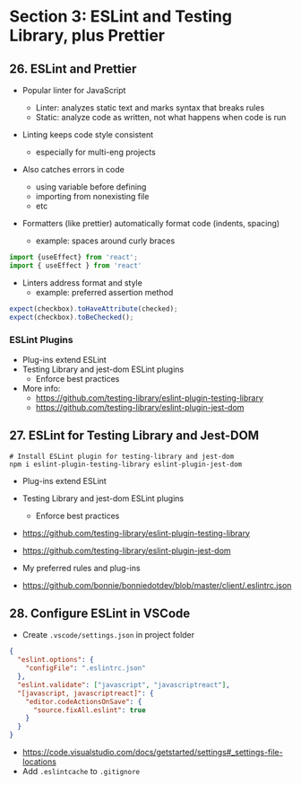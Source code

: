 # Section 3: ESLint and Testing Library, plus Prettier

## 26. ESLint and Prettier

- Popular linter for JavaScript
  - Linter: analyzes static text and marks syntax that breaks rules
  - Static: analyze code as written, not what happens when code is run
- Linting keeps code style consistent
  - especially for multi-eng projects
- Also catches errors in code
  - using variable before defining
  - importing from nonexisting file
  - etc

- Formatters (like prettier) automatically format code (indents, spacing)
  - example: spaces around curly braces

```javascript
import {useEffect} from 'react';
import { useEffect } from 'react'
```

- Linters address format and style
  - example: preferred assertion method

```javascript
expect(checkbox).toHaveAttribute(checked);
expect(checkbox).toBeChecked();
```

### ESLint Plugins

- Plug-ins extend ESLint
- Testing Library and jest-dom ESLint plugins
  - Enforce best practices
- More info:
  - https://github.com/testing-library/eslint-plugin-testing-library
  - https://github.com/testing-library/eslint-plugin-jest-dom

## 27. ESLint for Testing Library and Jest-DOM

```shell
# Install ESLint plugin for testing-library and jest-dom
npm i eslint-plugin-testing-library eslint-plugin-jest-dom
```

- Plug-ins extend ESLint
- Testing Library and jest-dom ESLint plugins
  - Enforce best practices
- https://github.com/testing-library/eslint-plugin-testing-library
- https://github.com/testing-library/eslint-plugin-jest-dom

- My preferred rules and plug-ins
- https://github.com/bonnie/bonniedotdev/blob/master/client/.eslintrc.json

## 28. Configure ESLint in VSCode

- Create `.vscode/settings.json` in project folder

```json
{
  "eslint.options": {
    "configFile": ".eslintrc.json"
  },
  "eslint.validate": ["javascript", "javascriptreact"],
  "[javascript, javascriptreact]": {
    "editor.codeActionsOnSave": {
      "source.fixAll.eslint": true
    }
  }
}
```

- https://code.visualstudio.com/docs/getstarted/settings#_settings-file-locations
- Add `.eslintcache` to `.gitignore`